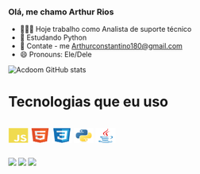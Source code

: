 ### Olá, me chamo Arthur Rios 



- 👨🏾‍💻 Hoje trabalho como Analista de suporte técnico
- 🌱 Estudando Python
- 📩 Contate - me  Arthurconstantino180@gmail.com
- 😄 Pronouns:  Ele/Dele

![Acdoom GitHub stats](https://github-readme-stats.vercel.app/api?username=Acdoom&show_icons=true&theme=midnight-purple)


<h1>Tecnologias que eu uso</h1>

<div style="display: inline_block"><br>
  <img align="center" alt="Ac-Js" height="30" width="40" src="https://raw.githubusercontent.com/devicons/devicon/master/icons/javascript/javascript-plain.svg">
  <img align="center" alt="Ac-HTML" height="30" width="40" src="https://raw.githubusercontent.com/devicons/devicon/master/icons/html5/html5-original.svg">
  <img align="center" alt="Ac-CSS" height="30" width="40" src="https://raw.githubusercontent.com/devicons/devicon/master/icons/css3/css3-original.svg">
  <img align="center" alt="Ac-Python" height="30" width="40" src="https://raw.githubusercontent.com/devicons/devicon/master/icons/python/python-original.svg">
   <img align="center" alt="Ac-Java" height="30" width="40" src="https://raw.githubusercontent.com/devicons/devicon/master/icons/java/java-original.svg">
</div>
 
  ##
 
<div> 
 
  <a href="https://www.instagram.com/ac.doom/" target="_blank"><img src="https://img.shields.io/badge/-Instagram-%23E4405F?style=for-the-badge&logo=instagram&logoColor=white" target="_blank"></a>
  <a href = "mailto:arthurconstantino180@gmail.com"><img src="https://img.shields.io/badge/-Gmail-%23333?style=for-the-badge&logo=gmail&logoColor=white" target="_blank"></a>
  <a href="https://www.linkedin.com/in/arthur-rios-/" target="_blank"><img src="https://img.shields.io/badge/-LinkedIn-%230077B5?style=for-the-badge&logo=linkedin&logoColor=white" target="_blank"></a> 
  
</div>
